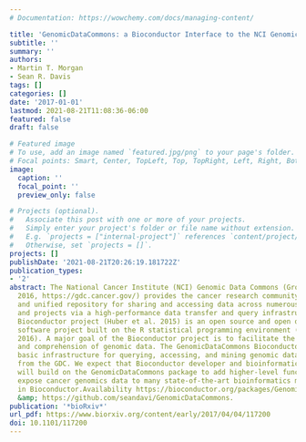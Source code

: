 ```yaml
---
# Documentation: https://wowchemy.com/docs/managing-content/

title: 'GenomicDataCommons: a Bioconductor Interface to the NCI Genomic Data Commons'
subtitle: ''
summary: ''
authors:
- Martin T. Morgan
- Sean R. Davis
tags: []
categories: []
date: '2017-01-01'
lastmod: 2021-08-21T11:08:36-06:00
featured: false
draft: false

# Featured image
# To use, add an image named `featured.jpg/png` to your page's folder.
# Focal points: Smart, Center, TopLeft, Top, TopRight, Left, Right, BottomLeft, Bottom, BottomRight.
image:
  caption: ''
  focal_point: ''
  preview_only: false

# Projects (optional).
#   Associate this post with one or more of your projects.
#   Simply enter your project's folder or file name without extension.
#   E.g. `projects = ["internal-project"]` references `content/project/deep-learning/index.md`.
#   Otherwise, set `projects = []`.
projects: []
publishDate: '2021-08-21T20:26:19.181722Z'
publication_types:
- '2'
abstract: The National Cancer Institute (NCI) Genomic Data Commons (Grossman et al.
  2016, https://gdc.cancer.gov/) provides the cancer research community with an open
  and unified repository for sharing and accessing data across numerous cancer studies
  and projects via a high-performance data transfer and query infrastructure. The
  Bioconductor project (Huber et al. 2015) is an open source and open development
  software project built on the R statistical programming environment (R Core Team
  2016). A major goal of the Bioconductor project is to facilitate the use, analysis,
  and comprehension of genomic data. The GenomicDataCommons Bioconductor package provides
  basic infrastructure for querying, accessing, and mining genomic datasets available
  from the GDC. We expect that Bioconductor developer and bioinformatics community
  will build on the GenomicDataCommons package to add higher-level functionality and
  expose cancer genomics data to many state-of-the-art bioinformatics methods available
  in Bioconductor.Availability https://bioconductor.org/packages/GenomicDataCommons
  &amp; https://github.com/seandavi/GenomicDataCommons.
publication: '*bioRxiv*'
url_pdf: https://www.biorxiv.org/content/early/2017/04/04/117200
doi: 10.1101/117200
---
```

